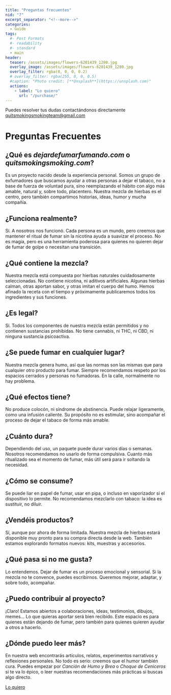 ```yaml
---
title: "Preguntas frecuentes"
nid: "7"
excerpt_separator: "<!--more-->"
categories:
  - Guide
tags:
  #- Post Formats
  #- readability
  #- standard
  - main
header:
  teaser: /assets/images/flowers-6201439_1280.jpg
  overlay_image: /assets/images/flowers-6201439_1280.jpg
  overlay_filter: rgba(0, 0, 0, 0.2)
  # overlay_filter: rgba(255, 0, 0, 0.5)
  #caption: "Photo credit: [**Unsplash**](https://unsplash.com)"
  actions:
    - label: "Lo quiero"
      url: "/purchase/"
---
```

Puedes resolver tus dudas contactándonos directamente [quitsmokingsmokingteam@gmail.com](mailto:quitsmokingsmokingteam@gmail.com)


<!--more-->

# Preguntas Frecuentes

## ¿Qué es *dejardefumarfumando.com* o *quitsmokingsmoking.com*?

Es un proyecto nacido desde la experiencia personal. Somos un grupo de exfumadores que buscamos ayudar a otras personas a dejar el tabaco, no a base de fuerza de voluntad pura, sino reemplazando el hábito con algo más amable, natural y, sobre todo, placentero. Nuestra mezcla de hierbas es el centro, pero también compartimos historias, ideas, humor y mucha compañía.

## ¿Funciona realmente?

Sí. A nosotros nos funcionó. Cada persona es un mundo, pero creemos que mantener el ritual de fumar sin la nicotina ayuda a suavizar el proceso. No es magia, pero es una herramienta poderosa para quienes no quieren dejar de fumar de golpe o necesitan una transición.

## ¿Qué contiene la mezcla?

Nuestra mezcla está compuesta por hierbas naturales cuidadosamente seleccionadas. No contiene nicotina, ni aditivos artificiales. Algunas hierbas calman, otras aportan sabor, y otras imitan el cuerpo del humo. Hemos afinado la receta con el tiempo y próximamente publicaremos todos los ingredientes y sus funciones.

## ¿Es legal?

Sí. Todos los componentes de nuestra mezcla están permitidos y no contienen sustancias prohibidas. No tiene cannabis, ni THC, ni CBD, ni ninguna sustancia psicoactiva.

## ¿Se puede fumar en cualquier lugar?

Nuestra mezcla genera humo, así que las normas son las mismas que para cualquier otro producto para fumar. Siempre recomendamos respeto por los espacios cerrados y personas no fumadoras. En la calle, normalmente no hay problema.

## ¿Qué efectos tiene?

No produce colocón, ni síndrome de abstinencia. Puede relajar ligeramente, como una infusión caliente. Su propósito no es estimular, sino acompañar el proceso de dejar el tabaco de forma más amable.

## ¿Cuánto dura?

Dependiendo del uso, un paquete puede durar varios días o semanas. Nosotros recomendamos no usarlo de forma compulsiva. Cuanto más ritualizado sea el momento de fumar, más útil será para ir soltando la necesidad.

## ¿Cómo se consume?

Se puede liar en papel de fumar, usar en pipa, o incluso en vaporizador si el dispositivo lo permite. No recomendamos mezclarlo con tabaco: la idea es sustituir, no diluir.

## ¿Vendéis productos?

Sí, aunque por ahora de forma limitada. Nuestra mezcla de hierbas estará disponible muy pronto para su compra directa desde la web. También estamos explorando formatos nuevos: kits, muestras y accesorios.

## ¿Qué pasa si no me gusta?

Lo entendemos. Dejar de fumar es un proceso emocional y sensorial. Si la mezcla no te convence, puedes escribirnos. Queremos mejorar, adaptar, y sobre todo, acompañar.

## ¿Puedo contribuir al proyecto?

¡Claro! Estamos abiertos a colaboraciones, ideas, testimonios, dibujos, memes... Lo que quieras aportar será bien recibido. Este espacio es para quienes están dejando de fumar, pero también para quienes quieren ayudar a otros a hacerlo.

## ¿Dónde puedo leer más?

En nuestra web encontrarás artículos, relatos, experimentos narrativos y reflexiones personales. No todo es serio: creemos que el humor también cura. Puedes empezar por *Canción de Humo y Brea* o *Choque de Ceniceros* si te va lo épico, o leer nuestras recomendaciones más prácticas si buscas algo directo.

[Lo quiero](../../purchase/)